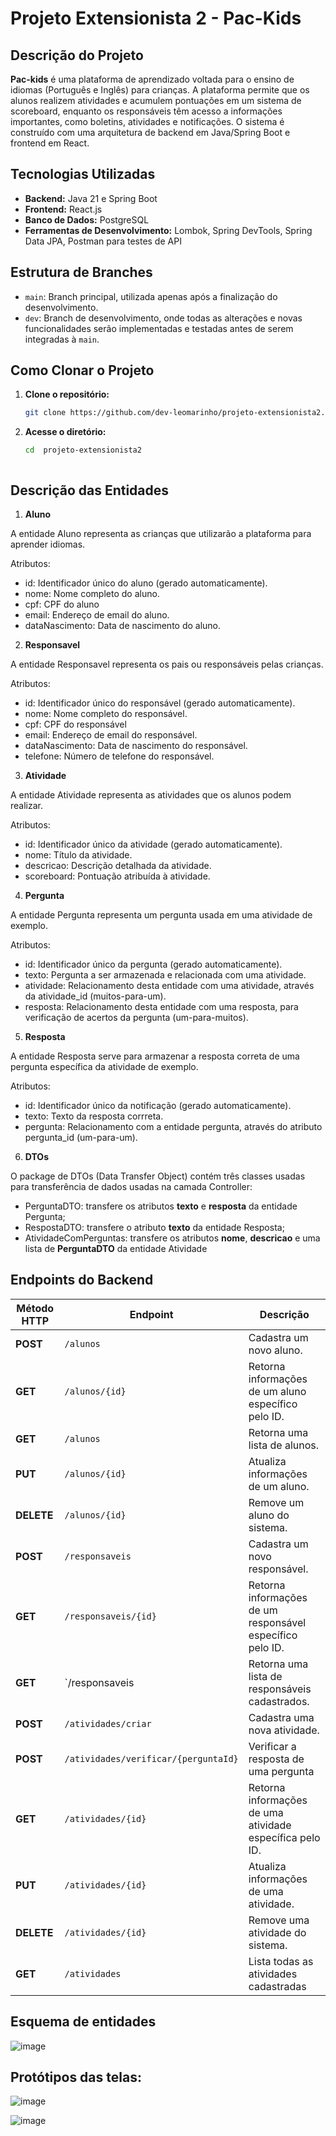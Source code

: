 # Projeto Extensionista 2 - Pac-Kids

## Descrição do Projeto

**Pac-kids** é uma plataforma de aprendizado voltada para o ensino de idiomas (Português e Inglês) para crianças. A plataforma permite que os alunos realizem atividades e acumulem pontuações em um sistema de scoreboard, enquanto os responsáveis têm acesso a informações importantes, como boletins, atividades e notificações. O sistema é construído com uma arquitetura de backend em Java/Spring Boot e frontend em React.

## Tecnologias Utilizadas

- **Backend:** Java 21 e Spring Boot
- **Frontend:** React.js
- **Banco de Dados:** PostgreSQL
- **Ferramentas de Desenvolvimento:** Lombok, Spring DevTools, Spring Data JPA, Postman para testes de API

## Estrutura de Branches

- `main`: Branch principal, utilizada apenas após a finalização do desenvolvimento.
- `dev`: Branch de desenvolvimento, onde todas as alterações e novas funcionalidades serão implementadas e testadas antes de serem integradas à `main`.

## Como Clonar o Projeto

1. **Clone o repositório:**
   ```bash
   git clone https://github.com/dev-leomarinho/projeto-extensionista2.git

2. **Acesse o diretório:**
   ```bash
   cd  projeto-extensionista2



## Descrição das Entidades

1. **Aluno**
   
A entidade Aluno representa as crianças que utilizarão a plataforma para aprender idiomas.

Atributos:
- id: Identificador único do aluno (gerado automaticamente).
- nome: Nome completo do aluno.
- cpf: CPF do aluno
- email: Endereço de email do aluno.
- dataNascimento: Data de nascimento do aluno.
  
2. **Responsavel**
   
A entidade Responsavel representa os pais ou responsáveis pelas crianças.

Atributos:

- id: Identificador único do responsável (gerado automaticamente).
- nome: Nome completo do responsável.
- cpf: CPF do responsável
- email: Endereço de email do responsável.
- dataNascimento: Data de nascimento do responsável.
- telefone: Número de telefone do responsável.
  
3. **Atividade**
   
A entidade Atividade representa as atividades que os alunos podem realizar.

Atributos:

- id: Identificador único da atividade (gerado automaticamente).
- nome: Título da atividade.
- descricao: Descrição detalhada da atividade.
- scoreboard: Pontuação atribuída à atividade.


4. **Pergunta**
   
A entidade Pergunta representa um pergunta usada em uma atividade de exemplo.

Atributos:

- id: Identificador único da pergunta (gerado automaticamente).
- texto: Pergunta a ser armazenada e relacionada com uma atividade. 
- atividade: Relacionamento desta entidade com uma atividade, através da atividade_id (muitos-para-um).
- resposta: Relacionamento desta entidade com uma resposta, para verificação de acertos da pergunta (um-para-muitos).


5. **Resposta**
   
A entidade Resposta serve para armazenar a resposta correta de uma pergunta específica da atividade de exemplo.

Atributos:

- id: Identificador único da notificação (gerado automaticamente).
- texto: Texto da resposta corrreta.
- pergunta: Relacionamento com a entidade pergunta, através do atributo pergunta_id (um-para-um).

6. **DTOs**

O package de DTOs (Data Transfer Object) contém três classes usadas para transferência de dados usadas na camada Controller:

- PerguntaDTO: transfere os atributos **texto** e **resposta** da entidade Pergunta;
- RespostaDTO: transfere o atributo **texto** da entidade Resposta;
- AtividadeComPerguntas: transfere os atributos **nome**, **descricao** e uma lista de **PerguntaDTO** da entidade Atividade

## Endpoints do Backend

| Método HTTP | Endpoint                      | Descrição                                                    |
|-------------|-------------------------------|--------------------------------------------------------------|
| **POST**    | `/alunos`                     | Cadastra um novo aluno.                                      |
| **GET**     | `/alunos/{id}`                | Retorna informações de um aluno específico pelo ID.          |
| **GET**     | `/alunos`                     | Retorna uma lista de alunos.                                 |
| **PUT**     | `/alunos/{id}`                | Atualiza informações de um aluno.                            |
| **DELETE**  | `/alunos/{id}`                | Remove um aluno do sistema.                                  |
| **POST**    | `/responsaveis`               | Cadastra um novo responsável.                                |
| **GET**     | `/responsaveis/{id}`          | Retorna informações de um responsável específico pelo ID.    |
| **GET**     | `/responsaveis                | Retorna uma lista de responsáveis cadastrados.               |
| **POST**    | `/atividades/criar`           | Cadastra uma nova atividade.                                 |
| **POST**    | `/atividades/verificar/{perguntaId}`| Verificar a resposta de uma pergunta                   |
| **GET**     | `/atividades/{id}`            | Retorna informações de uma atividade específica pelo ID.     |
| **PUT**     | `/atividades/{id}`            | Atualiza informações de uma atividade.                       |
| **DELETE**  | `/atividades/{id}`            | Remove uma atividade do sistema.                             |
| **GET**     | `/atividades`                 | Lista todas as atividades cadastradas                        |

## Esquema de entidades

![image](https://github.com/user-attachments/assets/95012c33-a439-4a03-a54e-f4a1e2384592)



## Protótipos das telas:

![image](https://github.com/user-attachments/assets/786c7a67-da26-4d68-ad4e-464ea28e9f8f)


![image](https://github.com/user-attachments/assets/d4c15411-93c8-46a8-b7e8-b1c834c00645)
